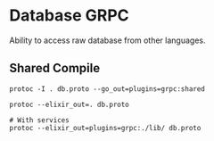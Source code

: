 # Database GRPC

Ability to access raw database from other languages.

## Shared Compile

```
protoc -I . db.proto --go_out=plugins=grpc:shared
```

```
protoc --elixir_out=. db.proto

# With services
protoc --elixir_out=plugins=grpc:./lib/ db.proto
```